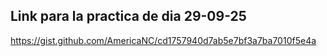 ## Link para la practica de dia 29-09-25
https://gist.github.com/AmericaNC/cd1757940d7ab5e7bf3a7ba7010f5e4a
